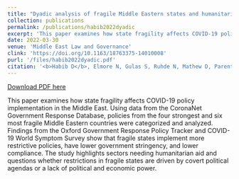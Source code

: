 ```yaml
---
title: "Dyadic analysis of fragile Middle Eastern states and humanitarian implications of restrictive COVID-19 policies"
collection: publications
permalink: /publications/habib2022dyadic
excerpt: 'This paper examines how state fragility affects COVID-19 policy implementation in the Middle East. Using data from the CoronaNet Government Response Database, policies from the four strongest and six most fragile Middle Eastern countries were categorized and analyzed. Findings from the Oxford Government Response Policy Tracker and COVID-19 World Symptom Survey show that fragile states implement more restrictive policies, have lower government stringency, and lower compliance. The study highlights sectors needing humanitarian aid and questions whether restrictions in fragile states are driven by covert political agendas or a lack of political and economic power.'
date: 2022-03-30
venue: 'Middle East Law and Governance'
clink: 'https://doi.org/10.1163/18763375-14010008'
purl: '/files/habib2022dyadic.pdf'
citation: '<b>Habib D</b>, Elmore N, Gulas S, Ruhde N, Mathew D, Parente N. Dyadic analysis of fragile Middle Eastern states and humanitarian implications of restrictive COVID-19 policies. <i>Middle East Law Gov</i>. 2022;14(1):26-61. doi:10.1163/18763375-14010008'
---
```

[Download PDF here](http://danielrshabib.github.io/files/habib2022dyadic.pdf)

This paper examines how state fragility affects COVID-19 policy implementation in the Middle East. Using data from the CoronaNet Government Response Database, policies from the four strongest and six most fragile Middle Eastern countries were categorized and analyzed. Findings from the Oxford Government Response Policy Tracker and COVID-19 World Symptom Survey show that fragile states implement more restrictive policies, have lower government stringency, and lower compliance. The study highlights sectors needing humanitarian aid and questions whether restrictions in fragile states are driven by covert political agendas or a lack of political and economic power.
